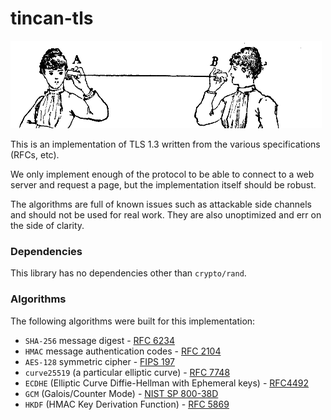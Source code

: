 # tincan-tls

<img src="https://github.com/syncsynchalt/tincan-tls/raw/master/images/tincan.png"
     alt="Lover's telephone" width="498" height="140" />

This is an implementation of TLS 1.3 written from the various specifications (RFCs, etc).

We only implement enough of the protocol to be able to connect to
a web server and request a page, but the implementation itself should be
robust.

The algorithms are full of known issues such as attackable side channels and should
not be used for real work.  They are also unoptimized and err on the side of clarity.

### Dependencies

This library has no dependencies other than `crypto/rand`.

### Algorithms

The following algorithms were built for this implementation:

* `SHA-256` message digest - [RFC 6234](https://tools.ietf.org/html/rfc6234)
* `HMAC` message authentication codes - [RFC 2104](https://tools.ietf.org/html/rfc2104)
* `AES-128` symmetric cipher - [FIPS 197](https://nvlpubs.nist.gov/nistpubs/FIPS/NIST.FIPS.197.pdf)
* `curve25519` (a particular elliptic curve) - [RFC 7748](https://tools.ietf.org/html/rfc7748)
* `ECDHE` (Elliptic Curve Diffie-Hellman with Ephemeral keys) - [RFC4492](https://tools.ietf.org/html/rfc4492)
* `GCM` (Galois/Counter Mode) - [NIST SP 800-38D](https://csrc.nist.gov/publications/detail/sp/800-38d/final)
* `HKDF` (HMAC Key Derivation Function) - [RFC 5869](https://tools.ietf.org/html/rfc5869)
